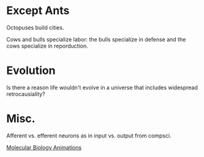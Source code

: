 # Except Ants

Octopuses build cities.

Cows and bulls specialize labor: the bulls specialize in defense and the cows specialize in reporduction.

# Evolution

Is there a reason life wouldn't evolve in a universe that includes widespread retrocausiality?

# Misc.

Afferent vs. efferent neurons as in input vs. output from compsci.

[Molecular Biology Animations](https://www.wehi.edu.au/wehi-tv)